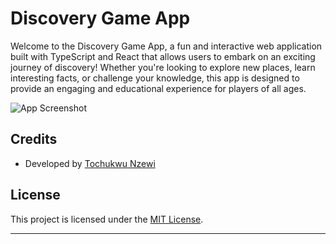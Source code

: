 # Discovery Game App

Welcome to the Discovery Game App, a fun and interactive web application built with TypeScript and React that allows users to embark on an exciting journey of discovery! Whether you're looking to explore new places, learn interesting facts, or challenge your knowledge, this app is designed to provide an engaging and educational experience for players of all ages.

![App Screenshot](https://dev-to-uploads.s3.amazonaws.com/uploads/articles/y4n7sz55u0pnaxprajdq.png)

## Credits

- Developed by [Tochukwu Nzewi](https://github.com/your-username)

## License

This project is licensed under the [MIT License](LICENSE).

---
